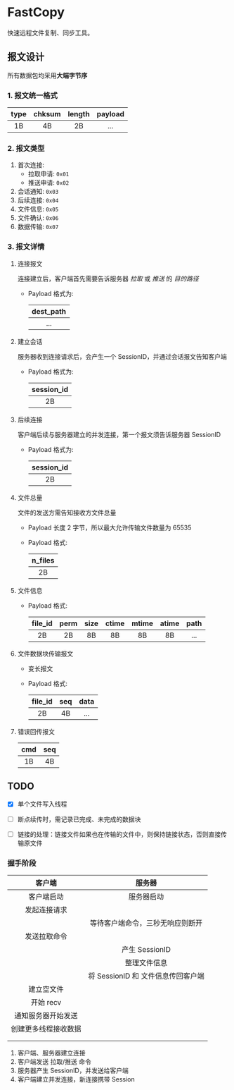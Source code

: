 # FastCopy

快速远程文件复制、同步工具。

## 报文设计

所有数据包均采用**大端字节序**

### 1. 报文统一格式

| type  | chksum | length | payload |
| :---: | :----: | :----: | :-----: |
|  1B   |   4B   |   2B   |   ...   |

### 2. 报文类型

1. 首次连接:
    - 拉取申请: `0x01`
    - 推送申请: `0x02`
2. 会话通知: `0x03`
3. 后续连接: `0x04`
4. 文件信息: `0x05`
5. 文件确认: `0x06`
6. 数据传输: `0x07`

### 3. 报文详情

1. 连接报文

    连接建立后，客户端首先需要告诉服务器 *拉取* 或 *推送* 的 *目的路径*

    - Payload 格式为:

        | dest_path |
        | :-------: |
        |    ...    |

2. 建立会话

    服务器收到连接请求后，会产生一个 SessionID，并通过会话报文告知客户端

    - Payload 格式为:

        | session_id |
        | :--------: |
        |     2B     |

3. 后续连接

    客户端后续与服务器建立的并发连接，第一个报文须告诉服务器 SessionID

    - Payload 格式为:

        | session_id |
        | :--------: |
        |     2B     |

4. 文件总量

    文件的发送方需告知接收方文件总量

    - Payload 长度 2 字节，所以最大允许传输文件数量为 65535
    - Payload 格式:

        | n_files |
        | :-----: |
        |   2B    |

5. 文件信息

    - Payload 格式:

        | file_id | perm  | size  | ctime | mtime | atime | path  |
        | :-----: | :---: | :---: | :---: | :---: | :---: | :---: |
        |   2B    |  2B   |  8B   |  8B   |  8B   |  8B   |  ...  |

6. 文件数据块传输报文

    - 变长报文
    - Payload 格式:

        | file_id |  seq  | data  |
        | :-----: | :---: | :---: |
        |   2B    |  4B   |  ...  |

7.  错误回传报文

    |  cmd  |  seq  |
    | :---: | :---: |
    |  1B   |  4B   |


## TODO

- [x] 单个文件写入线程
- [ ] 断点续传时，需记录已完成、未完成的数据块
- [ ] 链接的处理：链接文件如果也在传输的文件中，则保持链接状态，否则直接传输原文件



### 握手阶段

|        客户端        |               服务器               |
| :------------------: | :--------------------------------: |
|      客户端启动      |             服务器启动             |
|     发起连接请求     |                                    |
|                      |  等待客户端命令，三秒无响应则断开  |
|     发送拉取命令     |                                    |
|                      |           产生 SessionID           |
|                      |            整理文件信息            |
|                      | 将 SessionID 和 文件信息传回客户端 |
|      建立空文件      |                                    |
|      开始 recv       |                                    |
|  通知服务器开始发送  |                                    |
| 创建更多线程接收数据 |                                    |
|                      |                                    |
|                      |                                    |

1. 客户端、服务器建立连接
2. 客户端发送 拉取/推送 命令
3. 服务器产生 SessionID，并发送给客户端
4. 客户端建立并发连接，新连接携带 Session
